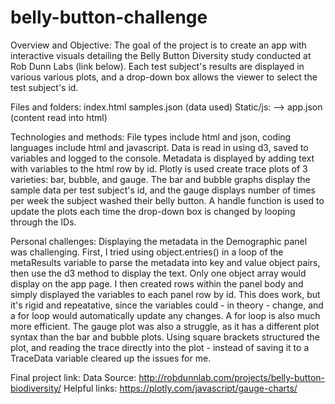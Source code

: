 # belly-button-challenge

Overview and Objective: 
The goal of the project is to create an app with interactive visuals detailing the Belly Button Diversity study conducted at Rob Dunn Labs (link below). 
Each test subject's results are displayed in various various plots, and a drop-down box allows the viewer to select the test subject's id. 

Files and folders:
index.html
samples.json (data used)
Static/js: --> app.json (content read into html)

Technologies and methods: 
File types include html and json, coding languages include html and javascript. 
Data is read in using d3, saved to variables and logged to the console. 
Metadata is displayed by adding text with variables to the html row by id.
Plotly is used create trace plots of 3 varieties: bar, bubble, and gauge. The bar and bubble graphs display the sample data per test subject's id, and the gauge displays number of times per week the subject washed their belly button.
A handle function is used to update the plots each time the drop-down box is changed by looping through the IDs.

Personal challenges:
Displaying the metadata in the Demographic panel was challenging. First, I tried using object.entries() in a loop of the metaResults variable to parse the metadata into key and value object pairs, then use the d3 method to display the text. Only one object array would display on the app page. I then created rows within the panel body and simply displayed the variables to each panel row by id. This does work, but it's rigid and repeatative, since the variables could - in theory - change, and a for loop would automatically update any changes. A for loop is also much more efficient.
The gauge plot was also a struggle, as it has a different plot syntax than the bar and bubble plots. Using square brackets structured the plot, and reading the trace directly into the plot - instead of saving it to a TraceData variable cleared up the issues for me.

Final project link: 
Data Source: http://robdunnlab.com/projects/belly-button-biodiversity/
Helpful links: https://plotly.com/javascript/gauge-charts/
